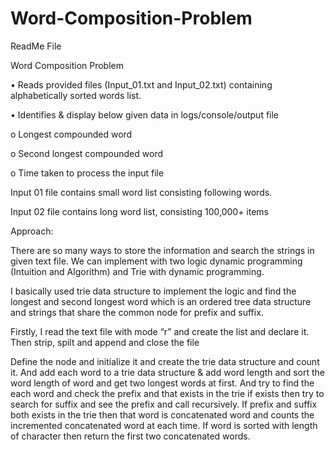 # Word-Composition-Problem

ReadMe File

Word Composition Problem

•	Reads provided files (Input_01.txt and Input_02.txt) containing alphabetically sorted words list.

•	Identifies & display below given data in logs/console/output file

o	Longest compounded word

o	Second longest compounded word

o	Time taken to process the input file

Input 01 file contains small word list consisting following words.

Input 02 file contains long word list, consisting 100,000+ items

Approach:

There are so many ways to store the information and search the strings in given text file. We can implement with two logic dynamic programming (Intuition and Algorithm) and Trie with dynamic programming.

I basically used trie data structure to implement the logic and find the longest and second longest word which is an ordered tree data structure and strings that share the common node for prefix and suffix. 

Firstly, I read the text file with mode “r” and create the list and declare it. Then strip, spilt and append and close the file

Define the node and initialize it and create the trie data structure and count it. And add each word to a trie data structure & add word length and sort the word length of word and get two longest words at first. And try to find the each word and check the prefix and that exists in the trie if exists then try to search for suffix and see the prefix and call recursively. If prefix and suffix both exists in the trie then that word is concatenated word and counts the incremented concatenated word at each time. If word is sorted with length of character then return the first two concatenated words.

